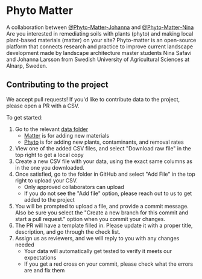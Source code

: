 # Phyto Matter
A collaboration between [@Phyto-Matter-Johanna](https://github.com/Phyto-Matter-Johanna) and [@Phyto-Matter-Nina](https://github.com/Phyto-Matter-Nina)
Are you interested in remediating soils with plants (phyto) and making
local plant-based materials (matter) on your site? Phyto-matter is an
open-source platform that connects research and practice to improve
current landscape development made by landscape architecture master
students Nina Safavi and Johanna Larsson from Swedish University of
Agricultural Sciences at Alnarp, Sweden.

## Contributing to the project
We accept pull requests! If you'd like to contribute data to the project, please open a PR with a CSV.

To get started:
1. Go to the relevant [data folder](https://github.com/phyto-matter/phyto-matter/tree/main/data)
    - [Matter](https://github.com/phyto-matter/phyto-matter/tree/main/data/matter) is for adding new materials
    - [Phyto](https://github.com/phyto-matter/phyto-matter/tree/main/data/phyto) is for adding new plants, contaminants, and removal rates
2. View one of the added CSV files, and select "Download raw file" in the top right to get a local copy
3. Create a new CSV file with your data, using the exact same columns as in the one you downloaded.
4. Once satisfied, go to the folder in GitHub and select "Add File" in the top right to upload your CSV.
   - Only approved collaborators can upload
   - If you do not see the "Add file" option, please reach out to us to get added to the project
5. You will be prompted to upload a file, and provide a commit message. Also be sure you select the "Create a new branch for this commit and start a pull request." option when you commit your changes.
6. The PR will have a template filled in. Please update it with a proper title, description, and go through the check list.
7. Assign us as reviewers, and we will reply to you with any changes needed
   - Your data will automatically get tested to verify it meets our expectations
   - If you get a red cross on your commit, please check what the errors are and fix them
